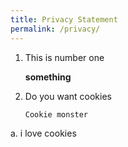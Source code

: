 ```yaml
---
title: Privacy Statement
permalink: /privacy/
---
```

1. This is number one

	**something**

2. Do you want cookies

	 ```
	 Cookie monster 
	 ```

a. i love cookies